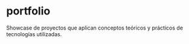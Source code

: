 # portfolio
Showcase de proyectos que aplican conceptos teóricos y prácticos de tecnologías utilizadas.
